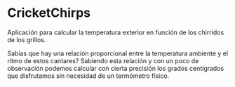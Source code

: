 # CricketChirps

Aplicación para calcular la temperatura exterior en función de los chirridos de los grillos.

Sabías que hay una relación proporcional entre la temperatura ambiente y el ritmo de estos cantares?
Sabiendo esta relación y con un poco de observación podemos calcular con cierta precisión los grados centígrados que disfrutamos sin necesidad de un termómetro físico.
